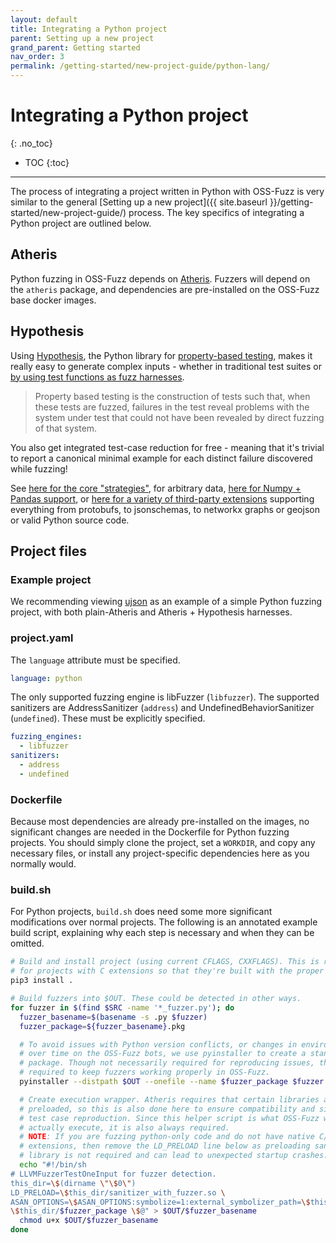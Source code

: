 ```yaml
---
layout: default
title: Integrating a Python project
parent: Setting up a new project
grand_parent: Getting started
nav_order: 3
permalink: /getting-started/new-project-guide/python-lang/
---
```


# Integrating a Python project
{: .no_toc}

- TOC
{:toc}
---


The process of integrating a project written in Python with OSS-Fuzz is very
similar to the general
[Setting up a new project]({{ site.baseurl }}/getting-started/new-project-guide/)
process. The key specifics of integrating a Python project are outlined below.

## Atheris

Python fuzzing in OSS-Fuzz depends on
[Atheris](https://github.com/google/atheris). Fuzzers will depend on the
`atheris` package, and dependencies are pre-installed on the OSS-Fuzz base
docker images.

## Hypothesis

Using [Hypothesis](https://hypothesis.readthedocs.io/), the Python library for
[property-based testing](https://hypothesis.works/articles/what-is-property-based-testing/),
makes it really easy to generate complex inputs - whether in traditional test suites
or [by using test functions as fuzz harnesses](https://hypothesis.readthedocs.io/en/latest/details.html#use-with-external-fuzzers).

> Property based testing is the construction of tests such that, when these tests are fuzzed,
  failures in the test reveal problems with the system under test that could not have been
  revealed by direct fuzzing of that system.

You also get integrated test-case reduction for free - meaning that it's trivial to
report a canonical minimal example for each distinct failure discovered while fuzzing!

See [here for the core "strategies"](https://hypothesis.readthedocs.io/en/latest/data.html),
for arbitrary data, [here for Numpy + Pandas support](https://hypothesis.readthedocs.io/en/latest/numpy.html),
or [here for a variety of third-party extensions](https://hypothesis.readthedocs.io/en/latest/strategies.html)
supporting everything from protobufs, to jsonschemas, to networkx graphs or geojson
or valid Python source code.

## Project files

### Example project

We recommending viewing [ujson](https://github.com/google/oss-fuzz/tree/master/projects/ujson) as an
example of a simple Python fuzzing project, with both plain-Atheris and
Atheris + Hypothesis harnesses.

### project.yaml

The `language` attribute must be specified.

```yaml
language: python
```

The only supported fuzzing engine is libFuzzer (`libfuzzer`). The supported
sanitizers are AddressSanitizer (`address`) and
UndefinedBehaviorSanitizer (`undefined`). These must be explicitly specified.

```yaml
fuzzing_engines:
  - libfuzzer
sanitizers:
  - address
  - undefined
```

### Dockerfile

Because most dependencies are already pre-installed on the images, no
significant changes are needed in the Dockerfile for Python fuzzing projects.
You should simply clone the project, set a `WORKDIR`, and copy any necessary
files, or install any project-specific dependencies here as you normally would.

### build.sh

For Python projects, `build.sh` does need some more significant modifications
over normal projects. The following is an annotated example build script,
explaining why each step is necessary and when they can be omitted.

```sh
# Build and install project (using current CFLAGS, CXXFLAGS). This is required
# for projects with C extensions so that they're built with the proper flags.
pip3 install .

# Build fuzzers into $OUT. These could be detected in other ways.
for fuzzer in $(find $SRC -name '*_fuzzer.py'); do
  fuzzer_basename=$(basename -s .py $fuzzer)
  fuzzer_package=${fuzzer_basename}.pkg

  # To avoid issues with Python version conflicts, or changes in environment
  # over time on the OSS-Fuzz bots, we use pyinstaller to create a standalone
  # package. Though not necessarily required for reproducing issues, this is
  # required to keep fuzzers working properly in OSS-Fuzz.
  pyinstaller --distpath $OUT --onefile --name $fuzzer_package $fuzzer

  # Create execution wrapper. Atheris requires that certain libraries are
  # preloaded, so this is also done here to ensure compatibility and simplify
  # test case reproduction. Since this helper script is what OSS-Fuzz will
  # actually execute, it is also always required.
  # NOTE: If you are fuzzing python-only code and do not have native C/C++
  # extensions, then remove the LD_PRELOAD line below as preloading sanitizer
  # library is not required and can lead to unexpected startup crashes.
  echo "#!/bin/sh
# LLVMFuzzerTestOneInput for fuzzer detection.
this_dir=\$(dirname \"\$0\")
LD_PRELOAD=\$this_dir/sanitizer_with_fuzzer.so \
ASAN_OPTIONS=\$ASAN_OPTIONS:symbolize=1:external_symbolizer_path=\$this_dir/llvm-symbolizer:detect_leaks=0 \
\$this_dir/$fuzzer_package \$@" > $OUT/$fuzzer_basename
  chmod u+x $OUT/$fuzzer_basename
done
```
